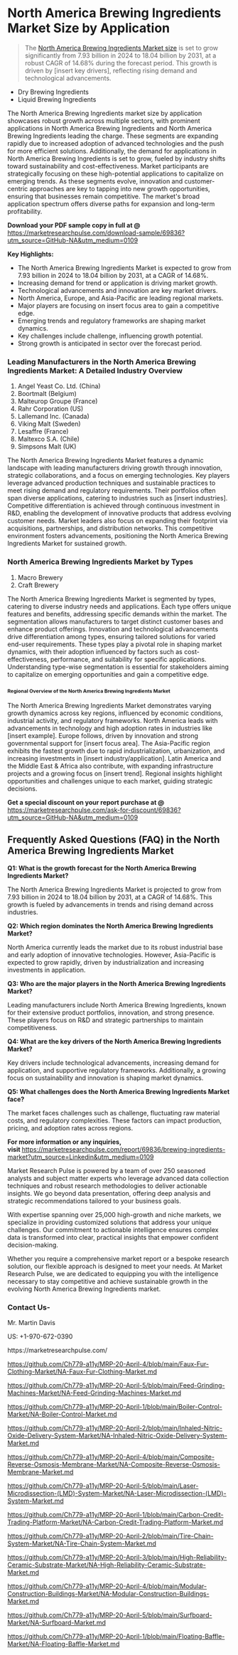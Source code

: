 <h1>North America Brewing Ingredients Market&nbsp;Size by Application</h1><blockquote><p>The <a href="https://marketresearchpulse.com/download-sample/69836?utm_source=GitHub-NA&amp;utm_medium=0109">North America Brewing Ingredients Market size</a> is set to grow significantly from 7.93 billion in 2024 to 18.04 billion by 2031, at a robust CAGR of 14.68% during the forecast period. This growth is driven by [insert key drivers], reflecting rising demand and technological advancements.</p></blockquote><ul><li>Dry Brewing Ingredients<li> Liquid Brewing Ingredients</li></ul><p>The North America Brewing Ingredients market size by application showcases robust growth across multiple sectors, with prominent applications in North America Brewing Ingredients and North America Brewing Ingredients leading the charge. These segments are expanding rapidly due to increased adoption of advanced technologies and the push for more efficient solutions. Additionally, the demand for applications in North America Brewing Ingredients is set to grow, fueled by industry shifts toward sustainability and cost-effectiveness. Market participants are strategically focusing on these high-potential applications to capitalize on emerging trends. As these segments evolve, innovation and customer-centric approaches are key to tapping into new growth opportunities, ensuring that businesses remain competitive. The market's broad application spectrum offers diverse paths for expansion and long-term profitability.</p><p><strong>Download your PDF sample copy in full at @ </strong><a href="https://marketresearchpulse.com/download-sample/69836?utm_source=GitHub-NA&amp;utm_medium=0109">https://marketresearchpulse.com/download-sample/69836?utm_source=GitHub-NA&amp;utm_medium=0109</a></p><p><strong>Key Highlights: </strong></p><ul><li>The North America Brewing Ingredients Market is expected to grow from 7.93 billion in 2024 to 18.04 billion by 2031, at a CAGR of 14.68%.</li><li>Increasing demand for trend or application is driving market growth.</li><li>Technological advancements and innovation are key market drivers.</li><li>North America, Europe, and Asia-Pacific are leading regional markets.</li><li>Major players are focusing on insert focus area to gain a competitive edge.</li><li>Emerging trends and regulatory frameworks are shaping market dynamics.</li><li>Key challenges include challenge, influencing growth potential.</li><li>Strong growth is anticipated in sector over the forecast period.</li></ul><h3>Leading Manufacturers in the North America Brewing Ingredients Market: A Detailed Industry Overview</h3><ol><li>Angel Yeast Co. Ltd. (China)</li><li>Boortmalt (Belgium)</li><li>Malteurop Groupe (France)</li><li>Rahr Corporation (US)</li><li>Lallemand Inc. (Canada)</li><li>Viking Malt (Sweden)</li><li>Lesaffre (France)</li><li>Maltexco S.A. (Chile)</li><li>Simpsons Malt (UK)</li></ol><div class="flex max-w-full flex-col flex-grow"><div class="min-h-8 text-message flex w-full flex-col items-end gap-2 whitespace-normal break-words [.text-message+&amp;]:mt-5" dir="auto" data-message-author-role="assistant" data-message-id="fd8432e4-4910-450d-b182-61b7bfb0a01f" data-message-model-slug="gpt-4o"><div class="flex w-full flex-col gap-1 empty:hidden first:pt-[3px]"><div class="markdown prose w-full break-words dark:prose-invert light"><p>The North America Brewing Ingredients Market features a dynamic landscape with leading manufacturers driving growth through innovation, strategic collaborations, and a focus on emerging technologies. Key players leverage advanced production techniques and sustainable practices to meet rising demand and regulatory requirements. Their portfolios often span diverse applications, catering to industries such as [insert industries]. Competitive differentiation is achieved through continuous investment in R&amp;D, enabling the development of innovative products that address evolving customer needs. Market leaders also focus on expanding their footprint via acquisitions, partnerships, and distribution networks. This competitive environment fosters advancements, positioning the North America Brewing Ingredients Market for sustained growth.</p></div></div></div></div><h3>North America Brewing Ingredients Market by Types</h3><ol><li>Macro Brewery<li> Craft Brewery</li></ol><div class="flex max-w-full flex-col flex-grow"><div class="min-h-8 text-message flex w-full flex-col items-end gap-2 whitespace-normal break-words [.text-message+&amp;]:mt-5" dir="auto" data-message-author-role="assistant" data-message-id="084470be-0bb7-4664-bddf-5156b4f41249" data-message-model-slug="gpt-4o-mini"><div class="flex w-full flex-col gap-1 empty:hidden first:pt-[3px]"><div class="markdown prose w-full break-words dark:prose-invert light"><p>The North America Brewing Ingredients Market is segmented by types, catering to diverse industry needs and applications. Each type offers unique features and benefits, addressing specific demands within the market. The segmentation allows manufacturers to target distinct customer bases and enhance product offerings. Innovation and technological advancements drive differentiation among types, ensuring tailored solutions for varied end-user requirements. These types play a pivotal role in shaping market dynamics, with their adoption influenced by factors such as cost-effectiveness, performance, and suitability for specific applications. Understanding type-wise segmentation is essential for stakeholders aiming to capitalize on emerging opportunities and gain a competitive edge.</p></div></div></div></div><h3><span style="font-size: 11px;">Regional Overview of the North America Brewing Ingredients Market</span></h3><div class="flex max-w-full flex-col flex-grow"><div class="min-h-8 text-message flex w-full flex-col items-end gap-2 whitespace-normal break-words [.text-message+&amp;]:mt-5" dir="auto" data-message-author-role="assistant" data-message-id="e9038762-ce64-4e30-91c9-9bd413514231" data-message-model-slug="gpt-4o-mini"><div class="flex w-full flex-col gap-1 empty:hidden first:pt-[3px]"><div class="markdown prose w-full break-words dark:prose-invert light"><p>The North America Brewing Ingredients Market demonstrates varying growth dynamics across key regions, influenced by economic conditions, industrial activity, and regulatory frameworks. North America leads with advancements in technology and high adoption rates in industries like [insert example]. Europe follows, driven by innovation and strong governmental support for [insert focus area]. The Asia-Pacific region exhibits the fastest growth due to rapid industrialization, urbanization, and increasing investments in [insert industry/application]. Latin America and the Middle East &amp; Africa also contribute, with expanding infrastructure projects and a growing focus on [insert trend]. Regional insights highlight opportunities and challenges unique to each market, guiding strategic decisions.</p></div></div></div></div><p><strong>Get a special discount on your report purchase at @ </strong><a href="https://marketresearchpulse.com/ask-for-discount/69836?utm_source=GitHub-NA&amp;utm_medium=0109">https://marketresearchpulse.com/ask-for-discount/69836?utm_source=GitHub-NA&amp;utm_medium=0109</a></p><h2>Frequently Asked Questions (FAQ) in the North America Brewing Ingredients Market</h2><p><strong>Q1: What is the growth forecast for the North America Brewing Ingredients Market?</strong></p><p>The North America Brewing Ingredients Market is projected to grow from 7.93 billion in 2024 to 18.04 billion by 2031, at a CAGR of 14.68%. This growth is fueled by advancements in trends and rising demand across industries.</p><p><strong>Q2: Which region dominates the North America Brewing Ingredients Market?</strong></p><p>North America currently leads the market due to its robust industrial base and early adoption of innovative technologies. However, Asia-Pacific is expected to grow rapidly, driven by industrialization and increasing investments in application.</p><p><strong>Q3: Who are the major players in the North America Brewing Ingredients Market?</strong></p><p>Leading manufacturers include North America Brewing Ingredients, known for their extensive product portfolios, innovation, and strong presence. These players focus on R&amp;D and strategic partnerships to maintain competitiveness.</p><p><strong>Q4: What are the key drivers of the North America Brewing Ingredients Market?</strong></p><p>Key drivers include technological advancements, increasing demand for application, and supportive regulatory frameworks. Additionally, a growing focus on sustainability and innovation is shaping market dynamics.</p><p><strong>Q5: What challenges does the North America Brewing Ingredients Market face?</strong></p><p>The market faces challenges such as challenge, fluctuating raw material costs, and regulatory complexities. These factors can impact production, pricing, and adoption rates across regions.</p><p><strong>For more information or any inquiries, visit&nbsp;</strong><a href="https://marketresearchpulse.com/report/69836/brewing-ingredients-market?utm_source=Linkedin&utm_medium=0109">https://marketresearchpulse.com/report/69836/brewing-ingredients-market?utm_source=Linkedin&utm_medium=0109</a></p><p>Market Research Pulse is powered by a team of over 250 seasoned analysts and subject matter experts who leverage advanced data collection techniques and robust research methodologies to deliver actionable insights. We go beyond data presentation, offering deep analysis and strategic recommendations tailored to your business goals.</p><p>With expertise spanning over 25,000 high-growth and niche markets, we specialize in providing customized solutions that address your unique challenges. Our commitment to actionable intelligence ensures complex data is transformed into clear, practical insights that empower confident decision-making.</p><p>Whether you require a comprehensive market report or a bespoke research solution, our flexible approach is designed to meet your needs. At Market Research Pulse, we are dedicated to equipping you with the intelligence necessary to stay competitive and achieve sustainable growth in the evolving North America Brewing Ingredients market.</p><h3><strong>Contact Us-</strong></h3><p>Mr. Martin Davis</p><p>US: +1-970-672-0390</p><p>https://marketresearchpulse.com/</p><p><a href="https://github.com/Ch779-a11y/MRP-20-April-4/blob/main/Faux-Fur-Clothing-Market/NA-Faux-Fur-Clothing-Market.md">https://github.com/Ch779-a11y/MRP-20-April-4/blob/main/Faux-Fur-Clothing-Market/NA-Faux-Fur-Clothing-Market.md</a></p><p><a href="https://github.com/Ch779-a11y/MRP-20-April-5/blob/main/Feed-Grinding-Machines-Market/NA-Feed-Grinding-Machines-Market.md">https://github.com/Ch779-a11y/MRP-20-April-5/blob/main/Feed-Grinding-Machines-Market/NA-Feed-Grinding-Machines-Market.md</a></p><p><a href="https://github.com/Ch779-a11y/MRP-20-April-1/blob/main/Boiler-Control-Market/NA-Boiler-Control-Market.md">https://github.com/Ch779-a11y/MRP-20-April-1/blob/main/Boiler-Control-Market/NA-Boiler-Control-Market.md</a></p><p><a href="https://github.com/Ch779-a11y/MRP-20-April-2/blob/main/Inhaled-Nitric-Oxide-Delivery-System-Market/NA-Inhaled-Nitric-Oxide-Delivery-System-Market.md">https://github.com/Ch779-a11y/MRP-20-April-2/blob/main/Inhaled-Nitric-Oxide-Delivery-System-Market/NA-Inhaled-Nitric-Oxide-Delivery-System-Market.md</a></p><p><a href="https://github.com/Ch779-a11y/MRP-20-April-4/blob/main/Composite-Reverse-Osmosis-Membrane-Market/NA-Composite-Reverse-Osmosis-Membrane-Market.md">https://github.com/Ch779-a11y/MRP-20-April-4/blob/main/Composite-Reverse-Osmosis-Membrane-Market/NA-Composite-Reverse-Osmosis-Membrane-Market.md</a></p><p><a href="https://github.com/Ch779-a11y/MRP-20-April-5/blob/main/Laser-Microdissection-(LMD)-System-Market/NA-Laser-Microdissection-(LMD)-System-Market.md">https://github.com/Ch779-a11y/MRP-20-April-5/blob/main/Laser-Microdissection-(LMD)-System-Market/NA-Laser-Microdissection-(LMD)-System-Market.md</a></p><p><a href="https://github.com/Ch779-a11y/MRP-20-April-1/blob/main/Carbon-Credit-Trading-Platform-Market/NA-Carbon-Credit-Trading-Platform-Market.md">https://github.com/Ch779-a11y/MRP-20-April-1/blob/main/Carbon-Credit-Trading-Platform-Market/NA-Carbon-Credit-Trading-Platform-Market.md</a></p><p><a href="https://github.com/Ch779-a11y/MRP-20-April-2/blob/main/Tire-Chain-System-Market/NA-Tire-Chain-System-Market.md">https://github.com/Ch779-a11y/MRP-20-April-2/blob/main/Tire-Chain-System-Market/NA-Tire-Chain-System-Market.md</a></p><p><a href="https://github.com/Ch779-a11y/MRP-20-April-3/blob/main/High-Reliability-Ceramic-Substrate-Market/NA-High-Reliability-Ceramic-Substrate-Market.md">https://github.com/Ch779-a11y/MRP-20-April-3/blob/main/High-Reliability-Ceramic-Substrate-Market/NA-High-Reliability-Ceramic-Substrate-Market.md</a></p><p><a href="https://github.com/Ch779-a11y/MRP-20-April-4/blob/main/Modular-Construction-Buildings-Market/NA-Modular-Construction-Buildings-Market.md">https://github.com/Ch779-a11y/MRP-20-April-4/blob/main/Modular-Construction-Buildings-Market/NA-Modular-Construction-Buildings-Market.md</a></p><p><a href="https://github.com/Ch779-a11y/MRP-20-April-5/blob/main/Surfboard-Market/NA-Surfboard-Market.md">https://github.com/Ch779-a11y/MRP-20-April-5/blob/main/Surfboard-Market/NA-Surfboard-Market.md</a></p><p><a href="https://github.com/Ch779-a11y/MRP-20-April-1/blob/main/Floating-Baffle-Market/NA-Floating-Baffle-Market.md">https://github.com/Ch779-a11y/MRP-20-April-1/blob/main/Floating-Baffle-Market/NA-Floating-Baffle-Market.md</a></p>
